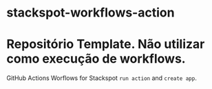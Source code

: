 # stackspot-workflows-action
# Repositório Template. Não utilizar como execução de workflows.

GitHub Actions Worflows for Stackspot `run action` and `create app`.